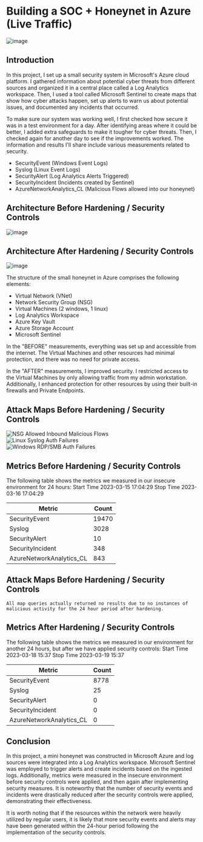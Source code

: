 # Building a SOC + Honeynet in Azure (Live Traffic)
<!-- ![Cloud Honeynet / SOC](https://i.imgur.com/ZWxe03e.jpg) -->
![image](https://github.com/rscaglione/Azure-SOC-Honeynet/assets/54590449/7dae6161-c8e1-4330-81f0-506c3f4cffab)


## Introduction

In this project, I set up a small security system in Microsoft's Azure cloud platform. I gathered information about potential cyber threats from different sources and organized it in a central place called a Log Analytics workspace. Then, I used a tool called Microsoft Sentinel to create maps that show how cyber attacks happen, set up alerts to warn us about potential issues, and documented any incidents that occurred.

To make sure our system was working well, I first checked how secure it was in a test environment for a day. After identifying areas where it could be better, I added extra safeguards to make it tougher for cyber threats. Then, I checked again for another day to see if the improvements worked. The information and results I'll share include various measurements related to security.

- SecurityEvent (Windows Event Logs)
- Syslog (Linux Event Logs)
- SecurityAlert (Log Analytics Alerts Triggered)
- SecurityIncident (Incidents created by Sentinel)
- AzureNetworkAnalytics_CL (Malicious Flows allowed into our honeynet)

## Architecture Before Hardening / Security Controls
<!-- ![Architecture Diagram](https://i.imgur.com/aBDwnKb.jpg) -->
![image](https://github.com/rscaglione/Azure-SOC-Honeynet/assets/54590449/7f1c8699-fdec-42f4-8191-84a04b6237f9)






## Architecture After Hardening / Security Controls
<!-- ![Architecture Diagram](https://i.imgur.com/YQNa9Pp.jpg) -->
![image](https://github.com/rscaglione/Azure-SOC-Honeynet/assets/54590449/c3fa5ef4-c69e-4ce9-bb71-f58f9e124430)


The structure of the small honeynet in Azure comprises the following elements:

- Virtual Network (VNet)
- Network Security Group (NSG)
- Virtual Machines (2 windows, 1 linux)
- Log Analytics Workspace
- Azure Key Vault
- Azure Storage Account
- Microsoft Sentinel

In the "BEFORE" measurements, everything was set up and accessible from the internet. The Virtual Machines and other resources had minimal protection, and there was no need for private access.

In the "AFTER" measurements, I improved security. I restricted access to the Virtual Machines by only allowing traffic from my admin workstation. Additionally, I enhanced protection for other resources by using their built-in firewalls and Private Endpoints.

## Attack Maps Before Hardening / Security Controls
![NSG Allowed Inbound Malicious Flows](https://i.imgur.com/1qvswSX.png)<br>
![Linux Syslog Auth Failures](https://i.imgur.com/G1YgZt6.png)<br>
![Windows RDP/SMB Auth Failures](https://i.imgur.com/ESr9Dlv.png)<br>

## Metrics Before Hardening / Security Controls

The following table shows the metrics we measured in our insecure environment for 24 hours:
Start Time 2023-03-15 17:04:29
Stop Time 2023-03-16 17:04:29

| Metric                   | Count
| ------------------------ | -----
| SecurityEvent            | 19470
| Syslog                   | 3028
| SecurityAlert            | 10
| SecurityIncident         | 348
| AzureNetworkAnalytics_CL | 843

## Attack Maps Before Hardening / Security Controls

```All map queries actually returned no results due to no instances of malicious activity for the 24 hour period after hardening.```

## Metrics After Hardening / Security Controls

The following table shows the metrics we measured in our environment for another 24 hours, but after we have applied security controls:
Start Time 2023-03-18 15:37
Stop Time	2023-03-19 15:37

| Metric                   | Count
| ------------------------ | -----
| SecurityEvent            | 8778
| Syslog                   | 25
| SecurityAlert            | 0
| SecurityIncident         | 0
| AzureNetworkAnalytics_CL | 0

## Conclusion

In this project, a mini honeynet was constructed in Microsoft Azure and log sources were integrated into a Log Analytics workspace. Microsoft Sentinel was employed to trigger alerts and create incidents based on the ingested logs. Additionally, metrics were measured in the insecure environment before security controls were applied, and then again after implementing security measures. It is noteworthy that the number of security events and incidents were drastically reduced after the security controls were applied, demonstrating their effectiveness.

It is worth noting that if the resources within the network were heavily utilized by regular users, it is likely that more security events and alerts may have been generated within the 24-hour period following the implementation of the security controls.
